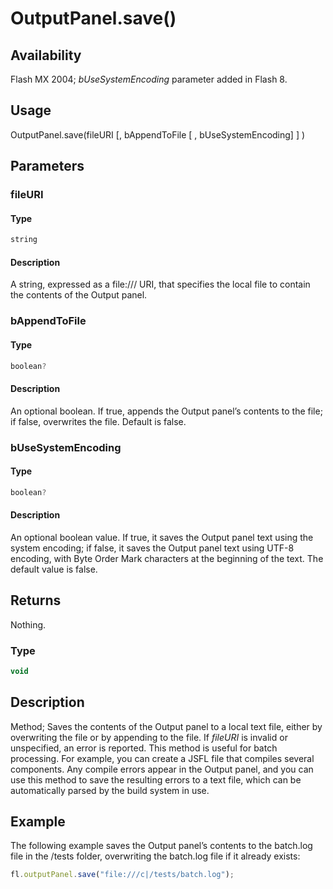 # OutputPanel.save()

## Availability

Flash MX 2004; *bUseSystemEncoding* parameter added in Flash 8.

## Usage

OutputPanel.save(fileURI [, bAppendToFile [ , bUseSystemEncoding] ] )

## Parameters

### **fileURI**

#### Type

```typescript
string
```

#### Description

A string, expressed as a file:/// URI, that specifies the local file to contain the contents of the Output panel.

### **bAppendToFile**

#### Type

```typescript
boolean?
```

#### Description

An optional boolean. If true, appends the Output panel’s contents to the file; if false, overwrites the file. Default is false.

### **bUseSystemEncoding**

#### Type

```typescript
boolean?
```

#### Description

An optional boolean value. If true, it saves the Output panel text using the system encoding; if false, it saves the Output panel text using UTF-8 encoding, with Byte Order Mark characters at the beginning of the text. The default value is false.

## Returns

Nothing.

### Type

```typescript
void
```

## Description

Method; Saves the contents of the Output panel to a local text file, either by overwriting the file or by appending to the file.
If *fileURI* is invalid or unspecified, an error is reported.
This method is useful for batch processing. For example, you can create a JSFL file that compiles several components. Any compile errors appear in the Output panel, and you can use this method to save the resulting errors to a text file, which can be automatically parsed by the build system in use.

## Example

The following example saves the Output panel’s contents to the batch.log file in the /tests
folder, overwriting the batch.log file if it already exists:

```javascript
fl.outputPanel.save("file:///c|/tests/batch.log");
```

